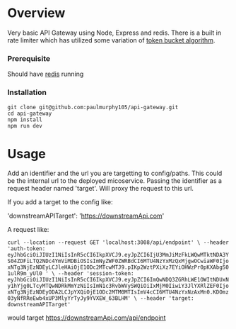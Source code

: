 # Overview

Very basic API Gateway using Node, Express and redis. There is a built in rate limiter which has utilized some variation of [token bucket algorithm](https://en.wikipedia.org/wiki/Token_bucket).  
### Prerequisite

Should have [redis](https://hub.docker.com/_/redis/) running


### Installation

```
git clone git@github.com:paulmurphy105/api-gateway.git
cd api-gateway
npm install
npm run dev
```

# Usage

Add an identifier and the url you are targetting to config/paths. This could be the internal url to the deployed micoservice. Passing the identifier as a request header named 'target'. Will proxy the request to this url.

If you add a target to the config like:

'downstreamAPITarget': 'https://downstreamApi.com'

A request like:

`curl --location --request GET 'localhost:3008/api/endpoint' \
--header 'auth-token: eyJhbGciOiJIUzI1NiIsInR5cCI6IkpXVCJ9.eyJpZCI6IjU3MmJiMzFkLWQwMTktNDA3YS04ZDFiLTQ2NDc4YmViMDBiOSIsImNyZWF0ZWRBdCI6MTU4NzYxMzQxMjgwOCwiaWF0IjoxNTg3NjEzNDEyLCJleHAiOjE1ODc2MTcwMTJ9.pIKp2WztPXiXz7EYiOHWzPr0pKXAbgS01ulR9m_yUl0 ' \
--header 'session-token: eyJhbGciOiJIUzI1NiIsInR5cCI6IkpXVCJ9.eyJpZCI6ImQwNDQ3ZGRhLWE1OWItNDUxNy1hYjg0LTcyMTQwNDRkMmYzNiIsImN1c3RvbWVySWQiOiIxMjM0IiwiY3JlYXRlZEF0IjoxNTg3NjEzNDEyODA2LCJpYXQiOjE1ODc2MTM0MTIsImV4cCI6MTU4NzYxNzAxMn0.KDOmz03yNfRReEwb4xUP3MlyYrTyJy9YVXEW_63BLHM' \
--header 'target: downstreamAPITarget' `

would target https://downstreamApi.com/api/endpoint
